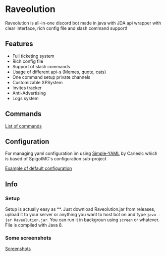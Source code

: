 # Raveolution
Raveolution is all-in-one discord bot made in java with JDA api wrapper with clear interface, rich config file and slash command support!
## Features
  * Full ticketing system
  * Rich config file
  * Support of slash commands
  * Usage of different api-s (Memes, quote, cats)
  * One command setup private channels
  * Customizable XPSystem
  * Invites tracker 
  * Anti-Advertising
  * Logs system
## Commands 
[List of commands](https://github.com/Goksi/Raveolution/wiki/Commands)
## Configuration
For managing yaml configuration im using [Simple-YAML](https://github.com/Carleslc/Simple-YAML) by Carleslc which is based of SpigotMC's configuration sub-project <br />

[Example of default configuration](https://github.com/Goksi/Raveolution/wiki/Config)
## Info
### Setup
Setup is actually easy as **. Just download Raveolution.jar from releases, upload it to your server or anything you want to host bot on and type `java -jar Raveolution.jar`. You can run it in backgroun using `screen` or whatever. File is compiled with Java 8.
### Some screenshots 
[Screenshots](https://github.com/Goksi/Raveolution/wiki/Screenshots)
